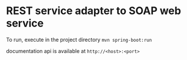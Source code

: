 # REST service adapter to SOAP web service

To run, execute in the project directory
`mvn spring-boot:run`

documentation api is available at `http://<host>:<port>`
